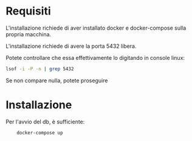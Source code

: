 # Requisiti

L'installazione richiede di aver installato docker e docker-compose sulla propria macchina.

L'installazione richiede di avere la porta 5432 libera.

Potete controllare che essa effettivamente lo digitando in console linux:

```bash
lsof -i -P -n | grep 5432
```

Se non compare nulla, potete proseguire

# Installazione

Per l'avvio del db, è sufficiente:

```
    docker-compose up
```